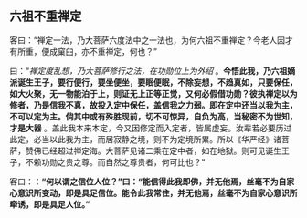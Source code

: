 ## 六祖不重禅定

客曰：“禅定一法，乃大菩萨六度法中之一法也，为何六祖不重禅定？今老人因才有所重，便成窠臼，亦不重禅定，何也？”

曰：“*禅定度乱想，乃大菩萨修行之法，在功勋位上为外绍* 。__今悟此我，乃六祖嫡派诞生王子，要行便行，要坐便坐，要眠便眠，不除妄想，不趋真如，只要保任，如大火聚，无一物能泊于上，则证无上正等正觉，又何必假借功勋？彼执禅定以为修者，乃是信我不真，故投入定中保任，盖信我之力弱。即在定中还当以我为主，不可以定为主。倘其中或有殊胜现前，切不可惊异，自负为高，当秘密不为世知，才是大器__ 。盖此我本来本定，今又因修定而入定者，皆属虚妄。汝辈若必要历过此定，必当以此我为主，而居寂静之境，则不为定境所累。所以《华严经》诸菩萨，赞佛已经超过禅定海。大菩萨见诸二乘在定中者，如在地狱。则可见诞生王子，不赖功勋之贵之尊。而自然之尊贵者，何可比也？”

客曰：：__“何以谓之信位人位？”曰：“能信得此我即佛，并无他焉，丝毫不为自家心意识所变动，即是具足信位。能令此我常住，并无他焉，丝毫不为自家心意识所牵诱，即是具足人位。”__
 